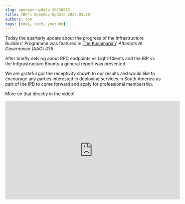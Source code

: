 ```yaml
---
slug: opengov-update-20230515
title: IBP's OpenGov Update 2023.05.15
authors: tom
tags: [news, tech, youtube]
---
```


Today the quarterly update about the progress of the Infrastructure Builders' Programme was featured in [The Kusamarian](https://twitter.com/TheKusamarian)' *Attempts At Governance* (AAG) #35.

After briefly delving about RPC endpoints vs Light-Clients and the IBP vs the Infgrastructure Bounty a general report was presented.

We are grateful gor the receptivity showh to our results and would like to encourage any parties interested in deploying services in South America as part of the IPB to come forward and apply for professional membership.

More on that directly in the video!

<iframe width="560" height="315" src="https://www.youtube.com/watch?v=oRNNqbd8S_c&t=5600s" title="YouTube video player" frameborder="0" allow="accelerometer; autoplay; clipboard-write; encrypted-media; gyroscope; picture-in-picture; web-share" allowfullscreen></iframe>

